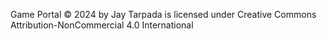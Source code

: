 Game Portal © 2024 by Jay Tarpada is licensed under Creative Commons Attribution-NonCommercial 4.0 International 